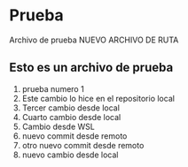 # Prueba
Archivo de prueba
NUEVO ARCHIVO DE RUTA
## Esto es un archivo de prueba
1. prueba numero 1
2. Este cambio lo hice en el repositorio local
3. Tercer cambio desde local
4. Cuarto cambio desde local
5. Cambio desde WSL
6. nuevo commit desde remoto
7. otro nuevo commit desde remoto
8. nuevo cambio desde local
